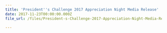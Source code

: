 ```yaml
---
title: 'President''s Challenge 2017 Appreciation Night Media Release'
date: 2017-11-23T00:00:00.000Z
file_url: /files/President-s-Challenge-2017-Appreciation-Night-Media-Release-2017-11-23.pdf

---
```


